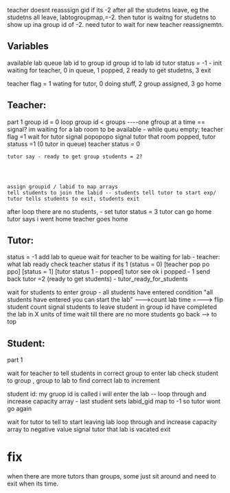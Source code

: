 teacher doesnt reasssign gid if its -2 after all the studetns leave, eg the studetns all leave, labtogroupmap,=-2. then tutor is waitng for studetns to show up ina group id of -2. need tutor to wait for new teacher reassignemtn. 

## Variables
available lab queue
lab id to group id
group id to lab id
tutor status = -1 - init waiting for teacher, 0 in queue, 1 popped, 2 ready to get studetns, 3 exit

teacher flag = 1 wating for tutor, 0 doing stuff, 2 group assigned, 3 go home
## Teacher:
part 1
group id = 0
loop group id < groups ----one gfroup at a time == signal?
    im waiting for a lab room to be available - while queu empty; teacher flag =1 
     wait for tutor signal
    popopopo
    signal tutor that room popped, tutor statuss =1 (0 tutor in queue) teacher status = 0

    tutor say - ready to get group students = 2?
    
    
    

    assign groupid / labid to map arrays
    tell students to join the labid -- students tell tutor to start exp/    tutor tells students to exit, students exit

after loop
there are no students, - set tutor status = 3
tutor can go home
tutor says i went home
teacher goes home


## Tutor:
status = -1
add lab to queue
wait for teacher to be waiting for lab - teacher: what lab ready 
check teacher status if its 1
(status = 0)
[teacher pop po ppo] [status = 1]
[tutor status 1 - popped]
tutor see ok i popped - 1
send back tutor =2 (ready to get students) - tutor_ready_for_students

wait for students to enter group - all students have entered condition
"all students have entered you can start the lab" 
--->count lab time
=---> flip student count
signal students to leave 
student in group id have completed the lab in X units of time
wait till there are no more students
go back --> to top
## Student:


part 1

wait for teacher to tell students in correct group to enter lab
check student to group , group to lab to find correct lab to increment 

student id: my gruop id is called i will enter the lab
-- loop through and increase capacity array - last student sets labid_gid map to -1 so tutor wont go again

wait for tutor to tell to start leaving lab
loop through and increase capacity array to negative value
signal tutor that lab is vacated
exit



# fix

when there are more tutors than groups, some just sit around and need to exit when its time. 